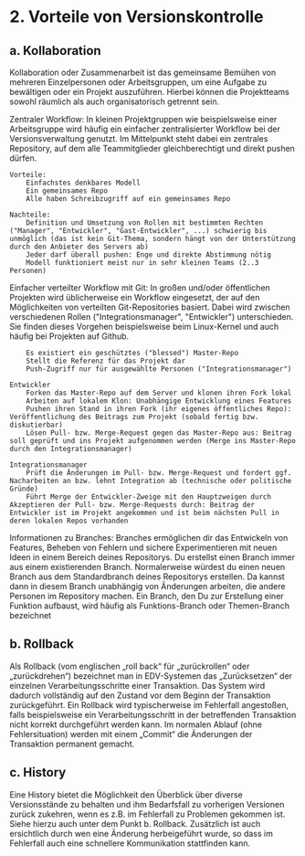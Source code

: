 # 2. Vorteile von Versionskontrolle
## a. Kollaboration

Kollaboration oder Zusammenarbeit ist das gemeinsame Bemühen von mehreren Einzelpersonen oder Arbeitsgruppen, um eine Aufgabe zu bewältigen oder ein Projekt auszuführen.
Hierbei können die Projektteams sowohl räumlich als auch organisatorisch getrennt sein.

Zentraler Workflow:
In kleinen Projektgruppen wie beispielsweise einer Arbeitsgruppe wird häufig ein einfacher zentralisierter Workflow bei der Versionsverwaltung genutzt.
Im Mittelpunkt steht dabei ein zentrales Repository, auf dem alle Teammitglieder gleichberechtigt und direkt pushen dürfen.

    Vorteile:
        Einfachstes denkbares Modell
        Ein gemeinsames Repo
        Alle haben Schreibzugriff auf ein gemeinsames Repo

    Nachteile:
        Definition und Umsetzung von Rollen mit bestimmten Rechten ("Manager", "Entwickler", "Gast-Entwickler", ...) schwierig bis unmöglich (das ist kein Git-Thema, sondern hängt von der Unterstützung durch den Anbieter des Servers ab)
        Jeder darf überall pushen: Enge und direkte Abstimmung nötig
        Modell funktioniert meist nur in sehr kleinen Teams (2..3 Personen)

Einfacher verteilter Workflow mit Git:
In großen und/oder öffentlichen Projekten wird üblicherweise ein Workflow eingesetzt, der auf den Möglichkeiten von verteilten Git-Repositories basiert.
Dabei wird zwischen verschiedenen Rollen ("Integrationsmanager", "Entwickler") unterschieden.
Sie finden dieses Vorgehen beispielsweise beim Linux-Kernel und auch häufig bei Projekten auf Github.

    	Es existiert ein geschütztes ("blessed") Master-Repo
        Stellt die Referenz für das Projekt dar
        Push-Zugriff nur für ausgewählte Personen ("Integrationsmanager")

    Entwickler
        Forken das Master-Repo auf dem Server und klonen ihren Fork lokal
        Arbeiten auf lokalem Klon: Unabhängige Entwicklung eines Features
        Pushen ihren Stand in ihren Fork (ihr eigenes öffentliches Repo): Veröffentlichung des Beitrags zum Projekt (sobald fertig bzw. diskutierbar)
        Lösen Pull- bzw. Merge-Request gegen das Master-Repo aus: Beitrag soll geprüft und ins Projekt aufgenommen werden (Merge ins Master-Repo durch den Integrationsmanager)

    Integrationsmanager
        Prüft die Änderungen im Pull- bzw. Merge-Request und fordert ggf. Nacharbeiten an bzw. lehnt Integration ab (technische oder politische Gründe)
        Führt Merge der Entwickler-Zweige mit den Hauptzweigen durch Akzeptieren der Pull- bzw. Merge-Requests durch: Beitrag der Entwickler ist im Projekt angekommen und ist beim nächsten Pull in deren lokalen Repos vorhanden

Informationen zu Branches:
Branches ermöglichen dir das Entwickeln von Features, Beheben von Fehlern und sichere Experimentieren mit neuen Ideen in einem Bereich deines Repositorys.
Du erstellst einen Branch immer aus einem existierenden Branch. Normalerweise würdest du einen neuen Branch aus dem Standardbranch deines Repositorys erstellen.
Da kannst dann in diesem Branch unabhängig von Änderungen arbeiten, die andere Personen im Repository machen.
Ein Branch, den Du zur Erstellung einer Funktion aufbaust, wird häufig als Funktions-Branch oder Themen-Branch bezeichnet

## b. Rollback

Als Rollback (vom englischen „roll back“ für „zurückrollen“ oder „zurückdrehen“) bezeichnet man in EDV-Systemen das „Zurücksetzen“ der einzelnen Verarbeitungsschritte einer Transaktion.
Das System wird dadurch vollständig auf den Zustand vor dem Beginn der Transaktion zurückgeführt.
Ein Rollback wird typischerweise im Fehlerfall angestoßen, falls beispielsweise ein Verarbeitungsschritt in der betreffenden Transaktion nicht korrekt durchgeführt werden kann.
Im normalen Ablauf (ohne Fehlersituation) werden mit einem „Commit“ die Änderungen der Transaktion permanent gemacht.

## c. History

Eine History bietet die Möglichkeit den Überblick über diverse Versionsstände zu behalten und ihm Bedarfsfall zu vorherigen Versionen
zurück zukehren, wenn es z.B. im Fehlerfall zu Problemen gekommen ist. Siehe hierzu auch unter dem Punkt b. Rollback.
Zusätzlich ist auch ersichtlich durch wen eine Änderung herbeigeführt wurde, so dass im Fehlerfall auch eine schnellere Kommunikation
stattfinden kann.
